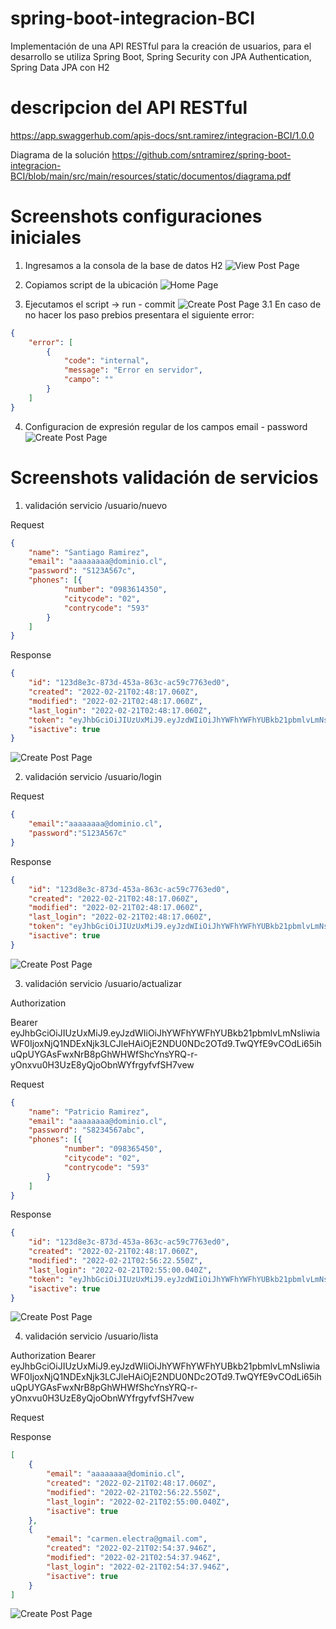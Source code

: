 # spring-boot-integracion-BCI
Implementación de una API RESTful para la creación de usuarios, para el desarrollo se utiliza Spring Boot, Spring Security con JPA Authentication, Spring Data JPA con H2

# descripcion del API RESTful
https://app.swaggerhub.com/apis-docs/snt.ramirez/integracion-BCI/1.0.0

Diagrama de la solución
https://github.com/sntramirez/spring-boot-integracion-BCI/blob/main/src/main/resources/static/documentos/diagrama.pdf

# Screenshots configuraciones iniciales
1. Ingresamos a la consola de la base de datos H2
![View Post Page](https://github.com/sntramirez/spring-boot-integracion-BCI/blob/main/src/main/resources/static/images/consoleH2.jpg)

2. Copiamos script de la ubicación
![Home Page](https://github.com/sntramirez/spring-boot-integracion-BCI/blob/main/src/main/resources/static/images/lugarInsert.jpg)


3. Ejecutamos el script -> run - commit
![Create Post Page](https://github.com/sntramirez/spring-boot-integracion-BCI/blob/main/src/main/resources/static/images/insertUpdate.jpg)
3.1 En caso de no hacer los paso prebios presentara el siguiente error:

```json
{
    "error": [
        {
            "code": "internal",
            "message": "Error en servidor",
            "campo": ""
        }
    ]
}
```

4. Configuracion de expresión regular de los campos email - password
![Create Post Page](https://github.com/sntramirez/spring-boot-integracion-BCI/blob/main/src/main/resources/static/images/constantes.jpg)

# Screenshots validación de servicios
1. validación servicio /usuario/nuevo

Request

```json
{
    "name": "Santiago Ramirez",
    "email": "aaaaaaaa@dominio.cl",
    "password": "S123A567c",
    "phones": [{
            "number": "0983614350",
            "citycode": "02",
            "contrycode": "593"
        }
    ]
}
```
Response

```json
{
    "id": "123d8e3c-873d-453a-863c-ac59c7763ed0",
    "created": "2022-02-21T02:48:17.060Z",
    "modified": "2022-02-21T02:48:17.060Z",
    "last_login": "2022-02-21T02:48:17.060Z",
    "token": "eyJhbGciOiJIUzUxMiJ9.eyJzdWIiOiJhYWFhYWFhYUBkb21pbmlvLmNsIiwiaWF0IjoxNjQ1NDExNjk3LCJleHAiOjE2NDU0NDc2OTd9.TwQYfE9vCOdLi65ihuQpUYGAsFwxNrB8pGhWHWfShcYnsYRQ-r-yOnxvu0H3UzE8yQjoObnWYfrgyfvfSH7vew",
    "isactive": true
}
```
![Create Post Page](https://github.com/sntramirez/spring-boot-integracion-BCI/blob/main/src/main/resources/static/images/servUno.jpg)

2. validación servicio /usuario/login

Request

```json
{
    "email":"aaaaaaaa@dominio.cl",
    "password":"S123A567c"
}
```
Response

```json
{
    "id": "123d8e3c-873d-453a-863c-ac59c7763ed0",
    "created": "2022-02-21T02:48:17.060Z",
    "modified": "2022-02-21T02:48:17.060Z",
    "last_login": "2022-02-21T02:48:17.060Z",
    "token": "eyJhbGciOiJIUzUxMiJ9.eyJzdWIiOiJhYWFhYWFhYUBkb21pbmlvLmNsIiwiaWF0IjoxNjQ1NDExNjk3LCJleHAiOjE2NDU0NDc2OTd9.TwQYfE9vCOdLi65ihuQpUYGAsFwxNrB8pGhWHWfShcYnsYRQ-r-yOnxvu0H3UzE8yQjoObnWYfrgyfvfSH7vew",
    "isactive": true
}
```
![Create Post Page](https://github.com/sntramirez/spring-boot-integracion-BCI/blob/main/src/main/resources/static/images/servDos.jpg)


3. validación servicio /usuario/actualizar

Authorization

Bearer eyJhbGciOiJIUzUxMiJ9.eyJzdWIiOiJhYWFhYWFhYUBkb21pbmlvLmNsIiwiaWF0IjoxNjQ1NDExNjk3LCJleHAiOjE2NDU0NDc2OTd9.TwQYfE9vCOdLi65ihuQpUYGAsFwxNrB8pGhWHWfShcYnsYRQ-r-yOnxvu0H3UzE8yQjoObnWYfrgyfvfSH7vew

Request

```json
{
    "name": "Patricio Ramirez",
    "email": "aaaaaaaa@dominio.cl",
    "password": "S8234567abc",
    "phones": [{
            "number": "098365450",
            "citycode": "02",
            "contrycode": "593"
        }
    ]
}
```
Response

```json
{
    "id": "123d8e3c-873d-453a-863c-ac59c7763ed0",
    "created": "2022-02-21T02:48:17.060Z",
    "modified": "2022-02-21T02:56:22.550Z",
    "last_login": "2022-02-21T02:55:00.040Z",
    "token": "eyJhbGciOiJIUzUxMiJ9.eyJzdWIiOiJhYWFhYWFhYUBkb21pbmlvLmNsIiwiaWF0IjoxNjQ1NDEyMTgyLCJleHAiOjE2NDU0NDgxODJ9.6RP5oYKR-3izZbu2Wmft8zeL--USFbSkjKLxg-f6QP5P0dUgmIKslwhITVNLyFLcSq-5sKgIgG9ZHnPP1Fd2hQ",
    "isactive": true
}
```
![Create Post Page](https://github.com/sntramirez/spring-boot-integracion-BCI/blob/main/src/main/resources/static/images/servTres.jpg)

4. validación servicio /usuario/lista

Authorization
Bearer eyJhbGciOiJIUzUxMiJ9.eyJzdWIiOiJhYWFhYWFhYUBkb21pbmlvLmNsIiwiaWF0IjoxNjQ1NDExNjk3LCJleHAiOjE2NDU0NDc2OTd9.TwQYfE9vCOdLi65ihuQpUYGAsFwxNrB8pGhWHWfShcYnsYRQ-r-yOnxvu0H3UzE8yQjoObnWYfrgyfvfSH7vew

Request

Response

```json
[
    {
        "email": "aaaaaaaa@dominio.cl",
        "created": "2022-02-21T02:48:17.060Z",
        "modified": "2022-02-21T02:56:22.550Z",
        "last_login": "2022-02-21T02:55:00.040Z",
        "isactive": true
    },
    {
        "email": "carmen.electra@gmail.com",
        "created": "2022-02-21T02:54:37.946Z",
        "modified": "2022-02-21T02:54:37.946Z",
        "last_login": "2022-02-21T02:54:37.946Z",
        "isactive": true
    }
]
```
![Create Post Page](https://github.com/sntramirez/spring-boot-integracion-BCI/blob/main/src/main/resources/static/images/servCuatro.jpg)